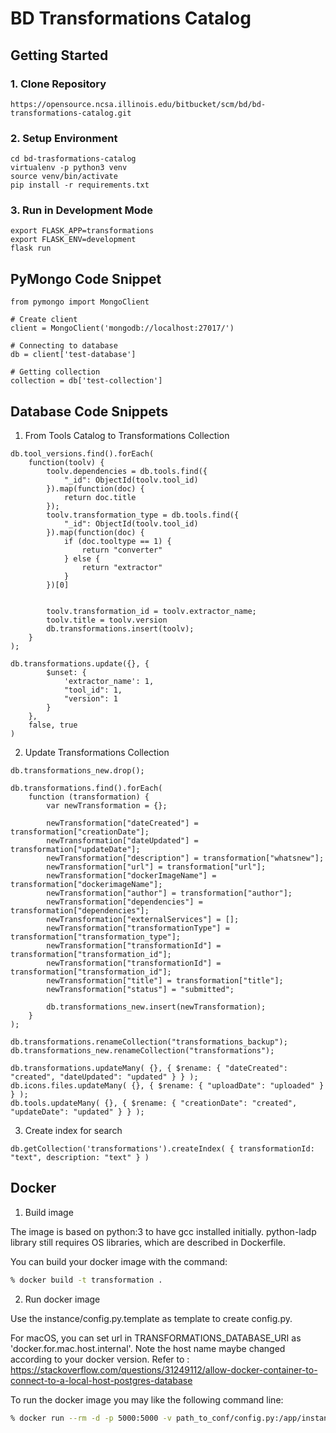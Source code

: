 # BD Transformations Catalog


## Getting Started

### 1. Clone Repository
```
https://opensource.ncsa.illinois.edu/bitbucket/scm/bd/bd-transformations-catalog.git
```

### 2. Setup Environment
```
cd bd-trasformations-catalog
virtualenv -p python3 venv
source venv/bin/activate
pip install -r requirements.txt
```

### 3. Run in Development Mode

```
export FLASK_APP=transformations
export FLASK_ENV=development
flask run
```

## PyMongo Code Snippet

```
from pymongo import MongoClient

# Create client
client = MongoClient('mongodb://localhost:27017/')

# Connecting to database
db = client['test-database']

# Getting collection
collection = db['test-collection']

```

## Database Code Snippets

1. From Tools Catalog to Transformations Collection
```
db.tool_versions.find().forEach(
    function(toolv) {
        toolv.dependencies = db.tools.find({
            "_id": ObjectId(toolv.tool_id)
        }).map(function(doc) {
            return doc.title
        });
        toolv.transformation_type = db.tools.find({
            "_id": ObjectId(toolv.tool_id)
        }).map(function(doc) {
            if (doc.tooltype == 1) {
                return "converter"
            } else {
                return "extractor"
            }
        })[0]


        toolv.transformation_id = toolv.extractor_name;
        toolv.title = toolv.version
        db.transformations.insert(toolv);
    }
);

db.transformations.update({}, {
        $unset: {
            'extractor_name': 1,
            "tool_id": 1,
            "version": 1
        }
    },
    false, true
)
```
2. Update Transformations Collection

```
db.transformations_new.drop();

db.transformations.find().forEach(
    function (transformation) {
    	var newTransformation = {};

    	newTransformation["dateCreated"] = transformation["creationDate"];
    	newTransformation["dateUpdated"] = transformation["updateDate"];
    	newTransformation["description"] = transformation["whatsnew"];
    	newTransformation["url"] = transformation["url"];
    	newTransformation["dockerImageName"] = transformation["dockerimageName"];
    	newTransformation["author"] = transformation["author"];
    	newTransformation["dependencies"] = transformation["dependencies"];
    	newTransformation["externalServices"] = [];
    	newTransformation["transformationType"] = transformation["transformation_type"];
    	newTransformation["transformationId"] = transformation["transformation_id"];
    	newTransformation["transformationId"] = transformation["transformation_id"];
    	newTransformation["title"] = transformation["title"];
    	newTransformation["status"] = "submitted";

    	db.transformations_new.insert(newTransformation);
    }
);

db.transformations.renameCollection("transformations_backup");
db.transformations_new.renameCollection("transformations");

db.transformations.updateMany( {}, { $rename: { "dateCreated": "created", "dateUpdated": "updated" } } );
db.icons.files.updateMany( {}, { $rename: { "uploadDate": "uploaded" } } );
db.tools.updateMany( {}, { $rename: { "creationDate": "created", "updateDate": "updated" } } );

```

3. Create index for search

```
db.getCollection('transformations').createIndex( { transformationId: "text", description: "text" } )
```

## Docker

1. Build image

The image is based on python:3 to have gcc installed initially. python-ladp library still requires OS libraries, which are described in Dockerfile.

You can build your docker image with the command:
```bash
% docker build -t transformation .
```

2. Run docker image

Use the instance/config.py.template as template to create config.py.

For macOS, you can set url in TRANSFORMATIONS_DATABASE_URI as 'docker.for.mac.host.internal'. Note the host name maybe changed according to your docker version.
Refer to : https://stackoverflow.com/questions/31249112/allow-docker-container-to-connect-to-a-local-host-postgres-database

To run the docker image you may like the following command line:
```bash
% docker run --rm -d -p 5000:5000 -v path_to_conf/config.py:/app/instance/config.py transformation
```

